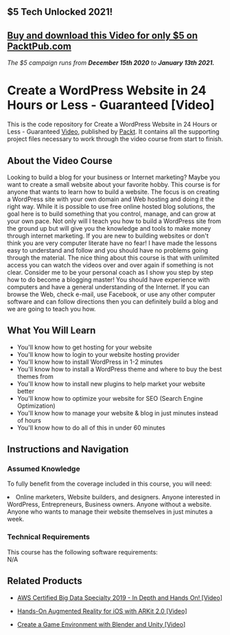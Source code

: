 ## $5 Tech Unlocked 2021!
[Buy and download this Video for only $5 on PacktPub.com](https://www.packtpub.com/product/create-a-wordpress-website-in-24-hours-or-less-guaranteed-video/9781789611328)
-----
*The $5 campaign         runs from __December 15th 2020__ to __January 13th 2021.__*

# Create a WordPress Website in 24 Hours or Less - Guaranteed [Video]
This is the code repository for Create a WordPress Website in 24 Hours or Less - Guaranteed [Video](https://www.packtpub.com/web-development/create-wordpress-website-24-hours-or-less-guaranteed-video), published by [Packt](https://www.packtpub.com/?utm_source=github). It contains all the supporting project files necessary to work through the video course from start to finish.

## About the Video Course
Looking to build a blog for your business or Internet marketing? Maybe you want to create a small website about your favorite hobby. This course is for anyone that wants to learn how to build a website. The focus is on creating a WordPress site with your own domain and Web hosting and doing it the right way. While it is possible to use free online hosted blog solutions, the goal here is to build something that you control, manage, and can grow at your own pace. Not only will I teach you how to build a WordPress site from the ground up but will give you the knowledge and tools to make money through internet marketing. If you are new to building websites or don't think you are very computer literate have no fear! I have made the lessons easy to understand and follow and you should have no problems going through the material. The nice thing about this course is that with unlimited access you can watch the videos over and over again if something is not clear. Consider me to be your personal coach as I show you step by step how to do become a blogging master! You should have experience with computers and have a general understanding of the Internet. If you can browse the Web, check e-mail, use Facebook, or use any other computer software and can follow directions then you can definitely build a blog and we are going to teach you how.

<H2>What You Will Learn</H2>
<DIV class=book-info-will-learn-text>
<UL>
<LI>You'll know how to get hosting for your website</LI>
<LI>You'll know how to login to your website hosting provider</LI>
<LI>You'll know how to install WordPress in 1-2 minutes</LI>
<LI>You'll know how to install a WordPress theme and where to buy the best themes from</LI>
<LI>You'll know how to install new plugins to help market your website better</LI>
<LI>You'll know how to optimize your website for SEO (Search Engine Optimization)</LI>
<LI>You'll know how to manage your website & blog in just minutes instead of hours</LI>
<LI>You'll know how to do all of this in under 60 minutes</LI>
</UL></DIV>

## Instructions and Navigation
### Assumed Knowledge
To fully benefit from the coverage included in this course, you will need:<br/>
<DIV class=book-info-will-learn-text>
<LI> Online marketers, Website builders, and designers. Anyone interested in WordPress, Entrepreneurs, Business owners. Anyone without a website. Anyone who wants to manage their website themselves in just minutes a week.</LI>
</UL><DIV>

### Technical Requirements
This course has the following software requirements:<br/>
N/A

## Related Products
* [AWS Certified Big Data Specialty 2019 - In Depth and Hands On! [Video]](https://www.packtpub.com/application-development/aws-certified-big-data-specialty-2019-depth-and-hands-video)

* [Hands-On Augmented Reality for iOS with ARKit 2.0 [Video]](https://www.packtpub.com/application-development/hands-augmented-reality-ios-arkit-20-video)

* [Create a Game Environment with Blender and Unity [Video]](https://www.packtpub.com/game-development/create-game-environment-blender-and-unity-video)
